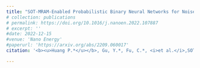 ```yaml
---
title: "SOT-MRAM-Enabled Probabilistic Binary Neural Networks for Noise-Tolerant and Fast Training"
# collection: publications
# permalink: https://doi.org/10.1016/j.nanoen.2022.107887
# excerpt: ''
#date: 2022-12-15
#venue: 'Nano Energy'
#paperurl: 'https://arxiv.org/abs/2209.060017'
citation: '<b><u>Huang P.*</u></b>, Gu, Y.*, Fu, C.*, <i>et al.</i>,SOT-MRAM-Enabled Probabilistic Binary Neural Networks for Noise-Tolerant and Fast Training (under review by <b><i>IEDM 2023</i></b>).'

---
```

<!-- The self-powered wireless switch is one of the successful battery-free electronic products, which can be fully powered by a small mechanical energy harvesting (MEH). In most existing designs, bistable toggling electromagnetic energy harvesters are utilized to extract the mechanical energy associated with the switch toggling motions. Although such MEH modules are already put into volume production, the toggling dynamics and their energy profile have not been seriously investigated yet. This paper gives a comprehensive study of this toggling MEH. The released energy in a toggling action is quantified based on a varying potential well theoretical model. The mechanical–magnetic–electrical interaction within this dynamic system is better revealed with a simulation model built in Matlab Simulink. Experimental results further validate both the theory and simulation. The new insight into these quasi-static MEH systems and their essential potential energy precharging mechanism fills the gap between leading engineering practice and lagging academic study, in terms of application significance, over the last two decades. -->

<!-- [Download paper here](https://doi.org/10.1016/j.nanoen.2022.107887) -->

<!-- Recommended citation: Your Name, You. (2009). "Paper Title Number 1." <i>Journal 1</i>. 1(1). -->
